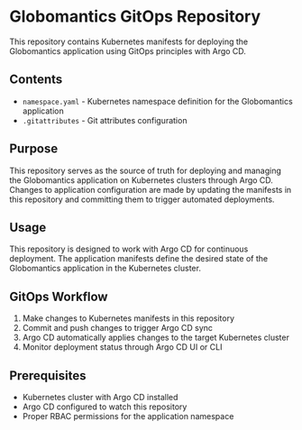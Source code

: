 # Globomantics GitOps Repository

This repository contains Kubernetes manifests for deploying the Globomantics application using GitOps principles with Argo CD.

## Contents

- `namespace.yaml` - Kubernetes namespace definition for the Globomantics application
- `.gitattributes` - Git attributes configuration

## Purpose

This repository serves as the source of truth for deploying and managing the Globomantics application on Kubernetes clusters through Argo CD. Changes to application configuration are made by updating the manifests in this repository and committing them to trigger automated deployments.

## Usage

This repository is designed to work with Argo CD for continuous deployment. The application manifests define the desired state of the Globomantics application in the Kubernetes cluster.

## GitOps Workflow

1. Make changes to Kubernetes manifests in this repository
2. Commit and push changes to trigger Argo CD sync
3. Argo CD automatically applies changes to the target Kubernetes cluster
4. Monitor deployment status through Argo CD UI or CLI

## Prerequisites

- Kubernetes cluster with Argo CD installed
- Argo CD configured to watch this repository
- Proper RBAC permissions for the application namespace
